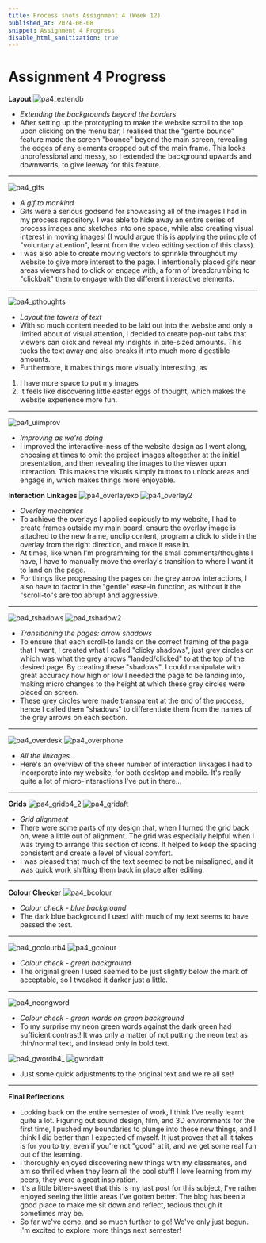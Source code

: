 ```yaml
---
title: Process shots Assignment 4 (Week 12)
published_at: 2024-06-08
snippet: Assignment 4 Progress
disable_html_sanitization: true
---
```

# **Assignment 4 Progress**
**Layout**
![pa4_extendb](/process_a4/pa4_extendb.jpg)
- *Extending the backgrounds beyond the borders*
- After setting up the prototyping to make the website scroll to the top upon clicking on the menu bar, I realised that the "gentle bounce" feature made the screen "bounce" beyond the main screen, revealing the edges of any elements cropped out of the main frame. This looks unprofessional and messy, so I extended the background upwards and downwards, to give leeway for this feature.
__________
![pa4_gifs](/process_a4/pa4_gifs.png)
- *A gif to mankind*
- Gifs were a serious godsend for showcasing all of the images I had in my process repository. I was able to hide away an entire series of process images and sketches into one space, while also creating visual interest in moving images! (I would argue this is applying the principle of "voluntary attention", learnt from the video editing section of this class). 
- I was also able to create moving vectors to sprinkle throughout my website to give more interest to the page. I intentionally placed gifs near areas viewers had to click or engage with, a form of breadcrumbing to "clickbait" them to engage with the different interactive elements.
__________
![pa4_pthoughts](/process_a4/pa4_pthoughts.jpg)
- *Layout the towers of text*
- With so much content needed to be laid out into the website and only a limited about of visual attention, I decided to create pop-out tabs that viewers can click and reveal my insights in bite-sized amounts. This tucks the text away and also breaks it into much more digestible amounts.
- Furthermore, it makes things more visually interesting, as 
1. I have more space to put my images
2. It feels like discovering little easter eggs of thought, which makes the website experience more fun.
__________
![pa4_uiimprov](/process_a4/pa4_uiimprov.jpg)
- *Improving as we're doing*
- I improved the interactive-ness of the website design as I went along, choosing at times to omit the project images altogether at the initial presentation, and then revealing the images to the viewer upon interaction. This makes the visuals simply buttons to unlock areas and engage in, which makes things more enjoyable.

**Interaction Linkages**
![pa4_overlayexp](/process_a4/pa4_overlayexp.jpg)
![pa4_overlay2](/process_a4/pa4_overlay2.jpg)
- *Overlay mechanics*
- To achieve the overlays I applied copiously to my website, I had to create frames outside my main board, ensure the overlay image is attached to the new frame, unclip content, program a click to slide in the overlay from the right direction, and make it ease in. 
- At times, like when I'm programming for the small comments/thoughts I have, I have to manually move the overlay's transition to where I want it to land on the page.
- For things like progressing the pages on the grey arrow interactions, I also have to factor in the "gentle" ease-in function, as without it the "scroll-to"s are too abrupt and aggressive.
__________
![pa4_tshadows](/process_a4/pa4_tshadows.jpg)
![pa4_tshadow2](/process_a4/pa4_tshadow2.jpg)
- *Transitioning the pages: arrow shadows*
- To ensure that each scroll-to lands on the correct framing of the page that I want, I created what I called "clicky shadows", just grey circles on which was what the grey arrows "landed/clicked" to at the top of the desired page. By creating these "shadows", I could manipulate with great accuracy how high or low I needed the page to be landing into, making micro changes to the height at which these grey circles were placed on screen. 
- These grey circles were made transparent at the end of the process, hence I called them "shadows" to differentiate them from the names of the grey arrows on each section.
__________
![pa4_overdesk](/process_a4/pa4_overdesk.jpg)
![pa4_overphone](/process_a4/pa4_overphone.jpg)
- *All the linkages...*
- Here's an overview of the sheer number of interaction linkages I had to incorporate into my website, for both desktop and mobile. It's really quite a lot of micro-interactions I've put in there...
__________

**Grids**
![pa4_gridb4_2](/process_a4/pa4_gridb4_2.jpg)
![pa4_gridaft](/process_a4/pa4_gridaft.jpg)
- *Grid alignment*
- There were some parts of my design that, when I turned the grid back on, were a little out of alignment. The grid was especially helpful when I was trying to arrange this section of icons. It helped to keep the spacing consistent and create a level of visual comfort.
- I was pleased that much of the text seemed to not be misaligned, and it was quick work shifting them back in place after editing.
__________

**Colour Checker**
![pa4_bcolour](/process_a4/pa4_bcolour.jpg)
- *Colour check - blue background*
- The dark blue background I used with much of my text seems to have passed the test.
__________

![pa4_gcolourb4](/process_a4/pa4_gcolourb4.jpg)
![pa4_gcolour](/process_a4/pa4_gcolour.jpg)
- *Colour check - green background*
- The original green I used seemed to be just slightly below the mark of acceptable, so I tweaked it darker just a little.
__________

![pa4_neongword](/process_a4/pa4_neaongword.jpg)
- *Colour check - green words on green background*
- To my surprise my neon green words against the dark green had sufficient contrast! It was only a matter of not putting the neon text as thin/normal text, and instead only in bold text.

![pa4_gwordb4_](/process_a4/pa4_gwordb4_.jpg)
![gwordaft](/process_a4/gwordaft.jpg)
- Just some quick adjustments to the original text and we're all set!
_______

**Final Reflections**
- Looking back on the entire semester of work, I think I've really learnt quite a lot. Figuring out sound design, film, and 3D environments for the first time, I pushed my boundaries to plunge into these new things, and I think I did better than I expected of myself. It just proves that all it takes is for you to try, even if you're not "good" at it, and we get some real fun out of the learning. 
- I thoroughly enjoyed discovering new things with my classmates, and am so thrilled when they learn all the cool stuff! I love learning from my peers, they were a great inspiration.
- It's a little bitter-sweet that this is my last post for this subject, I've rather enjoyed seeing the little areas I've gotten better. The blog has been a good place to make me sit down and reflect, tedious though it sometimes may be.
- So far we've come, and so much further to go! We've only just begun. I'm excited to explore more things next semester!